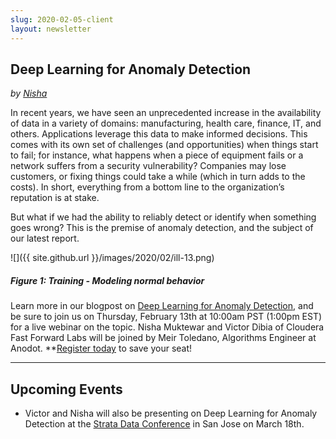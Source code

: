 ```yaml
---
slug: 2020-02-05-client
layout: newsletter
---
```


## Deep Learning for Anomaly Detection

*by [Nisha](https://twitter.com/NishaMuktewar)*


In recent years, we have seen an unprecedented increase in the availability of data in a variety of domains: manufacturing, health care, finance, IT, and others. Applications leverage this data to make informed decisions. This comes with its own set of challenges (and opportunities) when things start to fail; for instance, what happens when a piece of equipment fails or a network suffers from a security vulnerability? Companies may lose customers, or fixing things could take a while (which in turn adds to the costs). In short, everything from a bottom line to the organization’s reputation is at stake. 

But what if we had the ability to reliably detect or identify when something goes wrong? This is the premise of anomaly detection, and the subject of our latest report.

![]({{ site.github.url }}/images/2020/02/ill-13.png)
##### Figure 1: Training - Modeling normal behavior



Learn more in our blogpost on [Deep Learning for Anomaly Detection](https://blog.fastforwardlabs.com/2020/02/05/deep-learning-for-anomaly-detection.html), and be sure to join us on Thursday, February 13th at 10:00am PST (1:00pm EST) for a live webinar on the topic. Nisha Muktewar and Victor Dibia of Cloudera Fast Forward Labs will be joined by Meir Toledano, Algorithms 
Engineer at Anodot. **[Register today](https://www.cloudera.com/about/events/webinars/deep-learning-for-anomaly-detection.html?utm_medium=cldr-properties&utm_source=blog&keyplay=ml&utm_campaign=FY21-Q1_CW_AMER_Webinar_2020-02-13%0A&cid=7012H000001OYfQ) to save your seat!

---

## Upcoming Events

* Victor and Nisha will also be presenting on Deep Learning for Anomaly Detection at the [Strata Data Conference](https://conferences.oreilly.com/strata-data-ai/stai-ca/public/schedule/detail/80421) in San Jose on March 18th.